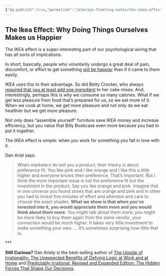 ```yaml
---
{"dg-publish":true,"permalink":"/almraje-fleeting-notes/the-ikea-effect-why-doing-things-ourselves-makes-us-happier-farnam-street/"}
---
```


## The Ikea Effect: Why Doing Things Ourselves Makes us Happier

The IKEA effect is a super-interesting part of our psychological wiring that has all sorts of implications.

In short, basically, people who voluntarily undergo a great deal of pain, discomfort, or effort to get something [will be happier](https://www.farnamstreetblog.com/2010/02/can-pain-and-discomfort-make-you-like-a-group/) than if it came to them easily.

IKEA uses this to their advantage. So did Betty Crocker, who always [required that you at least add one ingredient](https://www.farnamstreetblog.com/2012/12/betty-crocker-matthew-crawford/) to her cake mixes. And, interestingly, perhaps this is why we consume so many calories. What if we get less pleasure from food that’s prepared for us, so we eat more of it. When we cook at home, we get more pleasure and not only do we eat healthier but we get more pleasure.

Not only does “assemble yourself” furniture save IKEA money and increase efficiency, but you value that Billy Bookcase even more because you had to put it together.

The IKEA effect is simple: when you work for something you fall in love with it.

Dan Ariel says:

> When marketers do sell you a product, their theory is about preference fit. You like pink and I like orange and I like this a little higher and everyone knows their preference. That’s important. But I think the more important issue is not the preference fit but the investment in the product. Say you like orange and pink. Imagine that in one universe you found shoes that are orange and pink and in other you had to invest five minutes of effort and attention and care to choose the exact shades. **What we show is that when you’ve invested into it, you would appreciate them more and you would think about them more**. You might talk about them more, you might be more likely to buy them again from the same vendor, your connection would be much higher. It takes very little investment to make something your own. … It’s sometimes surprising how little that is.

\*\*\*

**Still Curious?** Dan Ariely is the best-selling author of [The Upside of Irrationality: The Unexpected Benefits of Defying Logic at Work and at Home](http://www.amazon.com/Upside-Irrationality-Unexpected-Benefits-Defying/dp/0061995037?ie=UTF8&tag=farnamstreet-20&link_code=btl&camp=213689&creative=392969) and [Predictably Irrational, Revised and Expanded Edition: The Hidden Forces That Shape Our Decisions](http://www.amazon.com/Predictably-Irrational-Revised-Expanded-Decisions/dp/0061353248?ie=UTF8&tag=farnamstreet-20&link_code=btl&camp=213689&creative=392969).